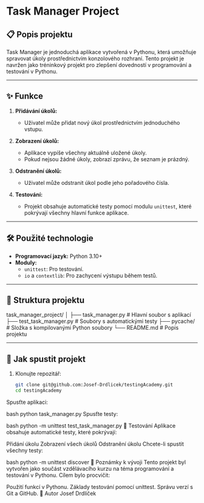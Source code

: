 # Task Manager Project

## 📋 Popis projektu
Task Manager je jednoduchá aplikace vytvořená v Pythonu, která umožňuje spravovat úkoly prostřednictvím konzolového rozhraní. Tento projekt je navržen jako tréninkový projekt pro zlepšení dovedností v programování a testování v Pythonu.

---

## ✨ Funkce
1. **Přidávání úkolů:**
   - Uživatel může přidat nový úkol prostřednictvím jednoduchého vstupu.

2. **Zobrazení úkolů:**
   - Aplikace vypíše všechny aktuálně uložené úkoly.
   - Pokud nejsou žádné úkoly, zobrazí zprávu, že seznam je prázdný.

3. **Odstranění úkolů:**
   - Uživatel může odstranit úkol podle jeho pořadového čísla.

4. **Testování:**
   - Projekt obsahuje automatické testy pomocí modulu `unittest`, které pokrývají všechny hlavní funkce aplikace.

---

## 🛠️ Použité technologie
- **Programovací jazyk:** Python 3.10+
- **Moduly:**
  - `unittest`: Pro testování.
  - `io` a `contextlib`: Pro zachycení výstupu během testů.

---

## 🧩 Struktura projektu
task_manager_project/ │ ├── task_manager.py # Hlavní soubor s aplikací ├── test_task_manager.py # Soubory s automatickými testy ├── pycache/ # Složka s kompilovanými Python soubory └── README.md # Popis projektu

---

## 🚀 Jak spustit projekt
1. Klonujte repozitář:
   ```bash
   git clone git@github.com:Josef-Drdlicek/testingAcademy.git
   cd testingAcademy
Spusťte aplikaci:

bash python task_manager.py
Spusťte testy:

bash python -m unittest test_task_manager.py
🧪 Testování
Aplikace obsahuje automatické testy, které pokrývají:

Přidání úkolu
Zobrazení všech úkolů
Odstranění úkolu
Chcete-li spustit všechny testy:

bash python -m unittest discover
📌 Poznámky k vývoji
Tento projekt byl vytvořen jako součást vzdělávacího kurzu na téma programování a testování v Pythonu. Cílem bylo procvičit:

Použití funkcí v Pythonu.
Základy testování pomocí unittest.
Správu verzí s Git a GitHub.
📝 Autor
Josef Drdlíček
